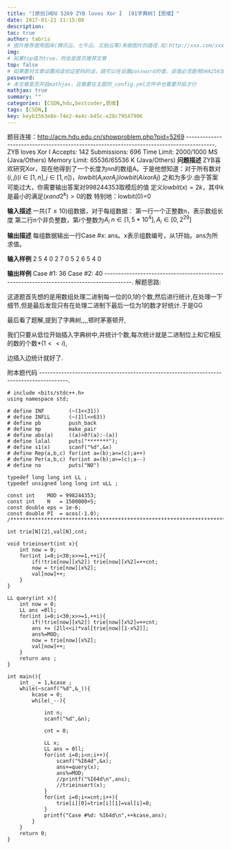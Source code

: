 ```yaml
---
title: "[原创]HDU 5269 ZYB loves Xor I  [01字典树]【思维】"
date: 2017-01-21 11:15:08
description:
toc: true
author: tabris
# 图片推荐使用图床(腾讯云、七牛云、又拍云等)来做图片的路径.如:http://xxx.com/xxx.jpg
img:
# 如果top值为true，则会是首页推荐文章
top: false
# 如果要对文章设置阅读验证密码的话，就可以在设置password的值，该值必须是用SHA256加密后的密码，防止被他人识破
password:
# 本文章是否开启mathjax，且需要在主题的_config.yml文件中也需要开启才行
mathjax: true
summary: ""
categories: [CSDN,hdu,bestcoder,思维]
tags: [CSDN,]
key: keyb1563e8e-74e2-4e4c-b45c-e28c79547906
---
```


题目连接：http://acm.hdu.edu.cn/showproblem.php?pid=5269
----------------------------------------------------------------------------------------.
ZYB loves Xor I  Accepts: 142   Submissions: 696
 Time Limit: 2000/1000 MS (Java/Others)   Memory Limit: 65536/65536 K (Java/Others)
**问题描述**
ZYB喜欢研究Xor，现在他得到了一个长度为nn的数组A。于是他想知道：对于所有数对$(i,j)(i \in [1,n],j \in [1,n])$，$lowbit(A_i xor A_j)lowbit(A_​i​​ xor A_​j)$
之和为多少.由于答案可能过大，你需要输出答案对998244353取模后的值
定义$lowbit(x)=2^​k$
​​ ，其中k是最小的满足$(x_{} and 2^k) > 0$的数
特别地：lowbit(0)=0

**输入描述**
一共$(T \leq10)$组数据，对于每组数据：
第一行一个正整数n，表示数组长度
第二行n个非负整数，第$i$个整数为$A_{i}$
$n \in [1,5*10^4],A_i \in [0,2^{29}]$

**输出描述**
每组数据输出一行Case #x: ans。x表示组数编号，从1开始。ans为所求值。

**输入样例**
2
5
4 0 2 7 0
5
2 6 5 4 0

**输出样例**
Case #1: 36
Case #2: 40
----------------------------------------------------------------------------------------.
解题思路:

这道题首先想的是用数组处理二进制每一位的0,1的个数,然后进行统计,在处理一下细节,但是最后发现只有在处理二进制下最后一位为1的数才好统计.于是GG

最后看了题解,提到了字典树,,,,顿时茅塞顿开,

我们只要从低位开始插入字典树中,并统计个数,每次统计就是二进制位上和它相反的数的个数*$(1<<i)$,

边插入边统计就好了.


附本题代码
----------------------------------------------------------------------------------------.
```
# include <bits/stdc++.h>
using namespace std;

# define INF        (~(1<<31))
# define INFLL      (~(1ll<<63))
# define pb         push_back
# define mp         make_pair
# define abs(a)     ((a)>0?(a):-(a))
# define lalal      puts("*******");
# define s1(x)      scanf("%d",&x)
# define Rep(a,b,c) for(int a=(b);a<=(c);a++)
# define Per(a,b,c) for(int a=(b);a>=(c);a--)
# define no         puts("NO")

typedef long long int LL ;
typedef unsigned long long int uLL ;

const int    MOD = 998244353;
const int    N   = 1500000+5;
const double eps = 1e-6;
const double PI  = acos(-1.0);
/***********************************************************************/

int trie[N][2],val[N],cnt;

void trieinsert(int x){
    int now = 0;
    for(int i=0;i<30;x>>=1,++i){
        if(!trie[now][x%2]) trie[now][x%2]=++cnt;
        now = trie[now][x%2];
        val[now]++;
    }
}

LL query(int x){
    int now = 0;
    LL ans =0ll;
    for(int i=0;i<30;x>>=1,++i){
        if(!trie[now][x%2]) trie[now][x%2]=++cnt;
        ans += (2ll<<i)*val[trie[now][1-x%2]];
        ans%=MOD;
        now = trie[now][x%2];
        val[now]++;
    }
    return ans ;
}

int main(){
    int _ = 1,kcase ;
    while(~scanf("%d",&_)){
        kcase = 0;
        while(_--){

            int n;
            scanf("%d",&n);

            cnt = 0;

            LL x;
            LL ans = 0ll;
            for(int i=0;i<n;i++){
                scanf("%I64d",&x);
                ans+=query(x);
                ans%=MOD;
                //printf("%I64d\n",ans);
                //trieinsert(x);
            }
            for(int i=0;i<=cnt;i++){
                trie[i][0]=trie[i][1]=val[i]=0;
            }
            printf("Case #%d: %I64d\n",++kcase,ans);
        }
    }
    return 0;
}
```
